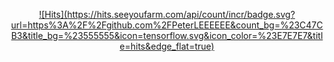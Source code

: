 <div align=center>

[![Hits](https://hits.seeyoufarm.com/api/count/incr/badge.svg?              url=https%3A%2F%2Fgithub.com%2FPeterLEEEEEE&count_bg=%23C47CB3&title_bg=%23555555&icon=tensorflow.svg&icon_color=%23E7E7E7&title=hits&edge_flat=true)](https://hits.seeyoufarm.com)

</div>
